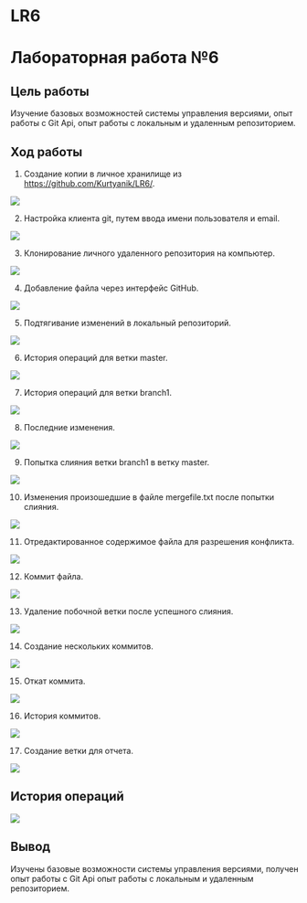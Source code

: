 # LR6

# Лабораторная работа №6

## Цель работы

Изучение базовых возможностей системы управления версиями, опыт работы с Git Api, опыт работы с локальным и удаленным репозиторием.

## Ход работы

1. Создание копии в личное хранилище из https://github.com/Kurtyanik/LR6/.

![](OP_LR6\Screenshot_17.png)

2. Настройка клиента git, путем ввода имени пользователя и email.

![](OP_LR6\Screenshot_1.png)

3. Клонирование личного удаленного репозитория на компьютер.

![](OP_LR6\Screenshot_2.png)

4. Добавление файла через интерфейс GitHub.

![](OP_LR6\Screenshot_3.png)

5. Подтягивание изменений в локальный репозиторий.

![](OP_LR6\Screenshot_4.png)

6. История операций для ветки master.

![](OP_LR6\Screenshot_5.png)

7. История операций для ветки branch1.

![](OP_LR6\Screenshot_6.png)

8. Последние изменения.

![](OP_LR6\Screenshot_7.png)

9. Попытка слияния ветки branch1 в ветку master.

![](OP_LR6\Screenshot_8.png)

10. Изменения произошедшие в файле mergefile.txt после попытки слияния.

![](OP_LR6\Screenshot_9.png)

11. Отредактированное содержимое файла для разрешения конфликта.

![](OP_LR6\Screenshot_10.png)

12. Коммит файла.

![](OP_LR6\Screenshot_11.png)

13. Удаление побочной ветки после успешного слияния.

![](OP_LR6\Screenshot_12.png)

14. Создание нескольких коммитов.

![](OP_LR6\Screenshot_13.png)

15. Откат коммита.

![](OP_LR6\Screenshot_14.png)

16. История коммитов.

![](OP_LR6\Screenshot_15.png)

17. Создание ветки для отчета.

![](OP_LR6\Screenshot_16.png)

## История операций

![](OP_LR6\Screenshot_18.png)

## Вывод

Изучены базовые возможности системы управления версиями, получен опыт работы с Git Api опыт работы с локальным и удаленным репозиторием.
